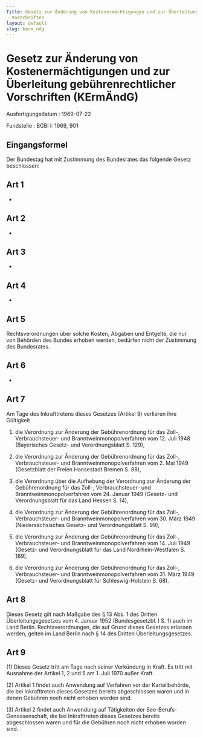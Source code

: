 ```yaml
---
Title: Gesetz zur Änderung von Kostenermächtigungen und zur Überleitung gebührenrechtlicher
  Vorschriften
layout: default
slug: kerm_ndg
---
```


# Gesetz zur Änderung von Kostenermächtigungen und zur Überleitung gebührenrechtlicher Vorschriften (KErmÄndG)

Ausfertigungsdatum
:   1969-07-22

Fundstelle
:   BGBl I: 1969, 901



## Eingangsformel

Der Bundestag hat mit Zustimmung des Bundesrates das folgende Gesetz
beschlossen:


## Art 1

-


## Art 2

-


## Art 3

-


## Art 4

-


## Art 5

Rechtsverordnungen über solche Kosten, Abgaben und Entgelte, die nur
von Behörden des Bundes erhoben werden, bedürfen nicht der Zustimmung
des Bundesrates.


## Art 6

-


## Art 7

Am Tage des Inkrafttretens dieses Gesetzes (Artikel 9) verlieren ihre
Gültigkeit

1.  die Verordnung zur Änderung der Gebührenordnung für das Zoll-,
    Verbrauchsteuer- und Branntweinmonopolverfahren vom 12. Juli 1948
    (Bayerisches Gesetz- und Verordnungsblatt S. 129),


2.  die Verordnung zur Änderung der Gebührenordnung für das Zoll-,
    Verbrauchsteuer- und Branntweinmonopolverfahren vom 2. Mai 1949
    (Gesetzblatt der Freien Hansestadt Bremen S. 88),


3.  die Verordnung über die Aufhebung der Verordnung zur Änderung der
    Gebührenordnung für das Zoll-, Verbrauchsteuer- und
    Branntweinmonopolverfahren vom 24. Januar 1949 (Gesetz- und
    Verordnungsblatt für das Land Hessen S. 14),


4.  die Verordnung zur Änderung der Gebührenordnung für das Zoll-,
    Verbrauchsteuer- und Branntweinmonopolverfahren vom 30. März 1949
    (Niedersächsisches Gesetz- und Verordnungsblatt S. 99),


5.  die Verordnung zur Änderung der Gebührenordnung für das Zoll-,
    Verbrauchsteuer- und Branntweinmonopolverfahren vom 14. Juli 1949
    (Gesetz- und Verordnungsblatt für das Land Nordrhein-Westfalen S.
    189),


6.  die Verordnung zur Änderung der Gebührenordnung für das Zoll-,
    Verbrauchsteuer- und Branntweinmonopolverfahren vom 31. März 1949
    (Gesetz- und Verordnungsblatt für Schleswig-Holstein S. 68).





## Art 8

Dieses Gesetz gilt nach Maßgabe des § 13 Abs. 1 des Dritten
Überleitungsgesetzes vom 4. Januar 1952 (Bundesgesetzbl. I S. 1) auch
im Land Berlin. Rechtsverordnungen, die auf Grund dieses Gesetzes
erlassen werden, gelten im Land Berlin nach § 14 des Dritten
Überleitungsgesetzes.


## Art 9

(1) Dieses Gesetz tritt am Tage nach seiner Verkündung in Kraft. Es
tritt mit Ausnahme der Artikel 1, 2 und 5 am 1. Juli 1970 außer Kraft.

(2) Artikel 1 findet auch Anwendung auf Verfahren vor der
Kartellbehörde, die bei Inkrafttreten dieses Gesetzes bereits
abgeschlossen waren und in denen Gebühren noch nicht erhoben worden
sind.

(3) Artikel 2 findet auch Anwendung auf Tätigkeiten der See-Berufs-
Genossenschaft, die bei Inkrafttreten dieses Gesetzes bereits
abgeschlossen waren und für die Gebühren noch nicht erhoben worden
sind.

